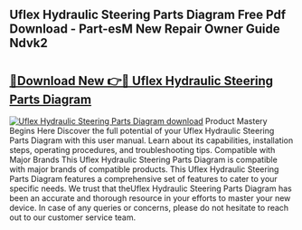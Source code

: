 ## Uflex Hydraulic Steering Parts Diagram Free Pdf Download - Part-esM New Repair Owner Guide Ndvk2

# <h2><a href="http://dfushn.blite.top/?on=Uflex+Hydraulic+Steering+Parts+Diagram">🔗Download New 👉🔴 Uflex Hydraulic Steering Parts Diagram</a></h2>

[![Uflex Hydraulic Steering Parts Diagram download](https://i.imgur.com/lujVjoI.png)](http://dfushn.blite.top/?on=Uflex+Hydraulic+Steering+Parts+Diagram)
Product Mastery Begins Here Discover the full potential of your Uflex Hydraulic Steering Parts Diagram with this user manual. Learn about its capabilities, installation steps, operating procedures, and troubleshooting tips. Compatible with Major Brands This Uflex Hydraulic Steering Parts Diagram is compatible with major brands of compatible products. This Uflex Hydraulic Steering Parts Diagram features a comprehensive set of features to cater to your specific needs. We trust that theUflex Hydraulic Steering Parts Diagram has been an accurate and thorough resource in your efforts to master your new device. In case of any queries or concerns, please do not hesitate to reach out to our customer service team.
